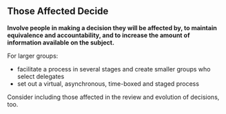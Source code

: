 ## Those Affected Decide

**Involve people in making a decision they will be affected by, to maintain equivalence and accountability, and to increase the amount of information available on the subject.**

For larger groups:

-   facilitate a process in several stages and create smaller groups who select delegates
-   set out a virtual, asynchronous, time-boxed and staged process

Consider including those affected in the review and evolution of decisions, too.
